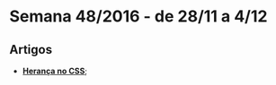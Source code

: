 # Semana 48/2016 - de 28/11 a 4/12

## Artigos

* [__Herança no CSS__](https://www.smashingmagazine.com/2016/11/css-inheritance-cascade-global-scope-new-old-worst-best-friends/);
